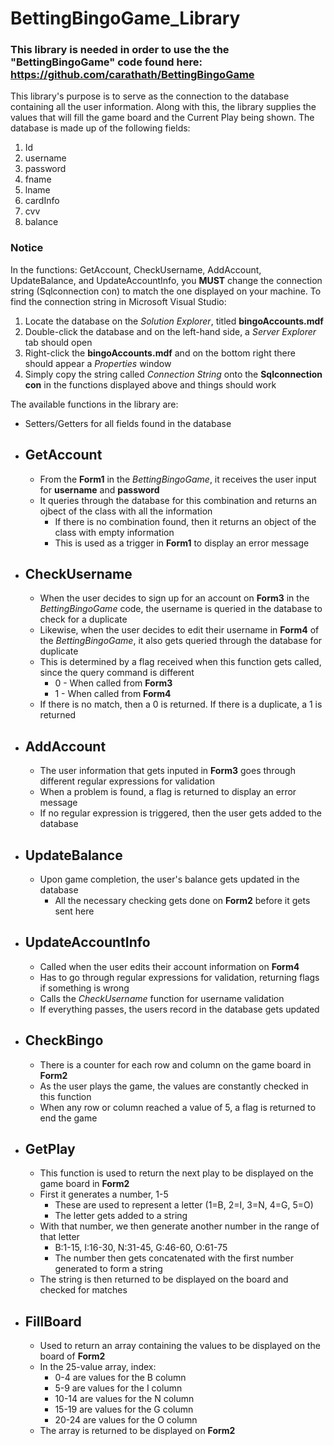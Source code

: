# BettingBingoGame_Library
### This library is needed in order to use the the "BettingBingoGame" code found here: https://github.com/carathath/BettingBingoGame

This library's purpose is to serve as the connection to the database containing all the user information. Along with this, the library supplies the values that will fill the game board and the Current Play being shown. The database is made up of the following fields:
1. Id
1. username
1. password
1. fname
1. lname
1. cardInfo
1. cvv
1. balance

### Notice
In the functions: GetAccount, CheckUsername, AddAccount, UpdateBalance, and UpdateAccountInfo, you **MUST** change the connection string (Sqlconnection con) to match the one displayed on your machine. To find the connection string in Microsoft Visual Studio:
1. Locate the database on the *Solution Explorer*, titled **bingoAccounts.mdf**
1. Double-click the database and on the left-hand side, a *Server Explorer* tab should open
1. Right-click the **bingoAccounts.mdf** and on the bottom right there should appear a *Properties* window
1. Simply copy the string called *Connection String* onto the **Sqlconnection con** in the functions displayed above and things should work

The available functions in the library are:
* Setters/Getters for all fields found in the database
* ## GetAccount
  * From the **Form1** in the *BettingBingoGame*, it receives the user input for **username** and **password**
  * It queries through the database for this combination and returns an ojbect of the class with all the information
    * If there is no combination found, then it returns an object of the class with empty information
    * This is used as a trigger in **Form1** to display an error message
* ## CheckUsername
  * When the user decides to sign up for an account on **Form3** in the *BettingBingoGame* code, the username is queried in the database to check for a duplicate
  * Likewise, when the user decides to edit their username in **Form4** of the *BettingBingoGame*, it also gets queried through the database for duplicate
  * This is determined by a flag received when this function gets called, since the query command is different
    * 0 - When called from **Form3**
    * 1 - When called from **Form4**
  * If there is no match, then a 0 is returned. If there is a duplicate, a 1 is returned
* ## AddAccount
  * The user information that gets inputed in **Form3** goes through different regular expressions for validation
  * When a problem is found, a flag is returned to display an error message
  * If no regular expression is triggered, then the user gets added to the database
* ## UpdateBalance
  * Upon game completion, the user's balance gets updated in the database
    * All the necessary checking gets done on **Form2** before it gets sent here
* ## UpdateAccountInfo
  * Called when the user edits their account information on **Form4**
  * Has to go through regular expressions for validation, returning flags if something is wrong
  * Calls the *CheckUsername* function for username validation
  * If everything passes, the users record in the database gets updated
* ## CheckBingo
  * There is a counter for each row and column on the game board in **Form2**
  * As the user plays the game, the values are constantly checked in this function
  * When any row or column reached a value of 5, a flag is returned to end the game
* ## GetPlay
  * This function is used to return the next play to be displayed on the game board in **Form2**
  * First it generates a number, 1-5
    * These are used to represent a letter (1=B, 2=I, 3=N, 4=G, 5=O)
    * The letter gets added to a string
  * With that number, we then generate another number in the range of that letter
    * B:1-15, I:16-30, N:31-45, G:46-60, O:61-75
    * The number then gets concatenated with the first number generated to form a string
  * The string is then returned to be displayed on the board and checked for matches
* ## FillBoard
  * Used to return an array containing the values to be displayed on the board of **Form2**
  * In the 25-value array, index:
    * 0-4 are values for the B column
    * 5-9 are values for the I column
    * 10-14 are values for the N column
    * 15-19 are values for the G column
    * 20-24 are values for the O column
  * The array is returned to be displayed on **Form2**
